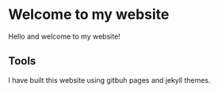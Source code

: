 # Welcome to my website

Hello and welcome to my website!

## Tools

I have built this website using gitbuh pages and jekyll themes.
